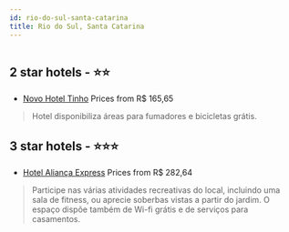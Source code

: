 ```yaml
---
id: rio-do-sul-santa-catarina
title: Rio do Sul, Santa Catarina
---
```


<center><img src="https://i.travelapi.com/hotels/46000000/45880000/45874300/45874238/6c07ee48_z.jpg" alt="" /></center>


##  2 star hotels - ⭐️⭐️

-    [Novo Hotel Tinho](https://www.hurb.com/br/aud/https://www.hurb.com/br/hotels/rio-do-sul/novo-hotel-tinho-HT-VMAX?cmp=18055) Prices from R$ 165,65
   > Hotel disponibiliza áreas para fumadores e bicicletas grátis.

##  3 star hotels - ⭐️⭐️⭐️

-    [Hotel Aliança Express](https://www.hurb.com/br/aud/https://www.hurb.com/br/hotels/rio-do-sul/hotel-alianca-express-HT-SHIV?cmp=18055) Prices from R$ 282,64
   > Participe nas várias atividades recreativas do local, incluindo uma sala de fitness, ou aprecie soberbas vistas a partir do jardim. O espaço dispõe também de Wi-fi grátis e de serviços para casamentos.
